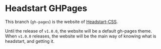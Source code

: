# Headstart GHPages

This branch (`gh-pages`) is the website of [Headstart-CSS](https://roteminecraftil.github.io/Headstart).

Until the release of `v1.0.0`, the website will be a default gh-pages theme. When `v1.0.0` releases, the website
will be the main way of knowing what is headstart, and getting it.
